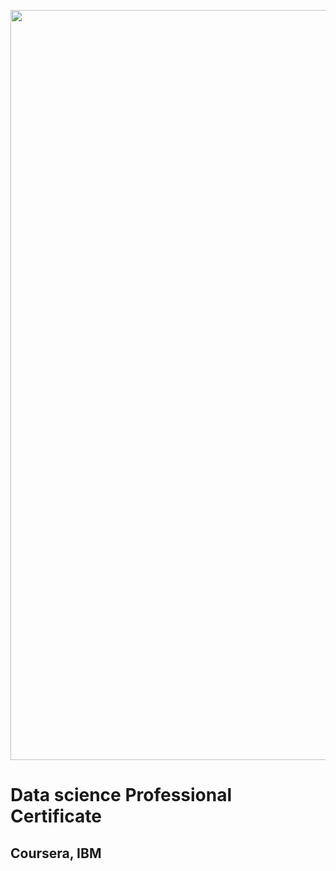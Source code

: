 <p align="center">
  <img src="https://user-images.githubusercontent.com/8434441/198111282-d1c68f7e-9893-460e-9ad0-17aefef02fe1.png" width="1200">
</p>

# Data science Professional Certificate
## Coursera, IBM
